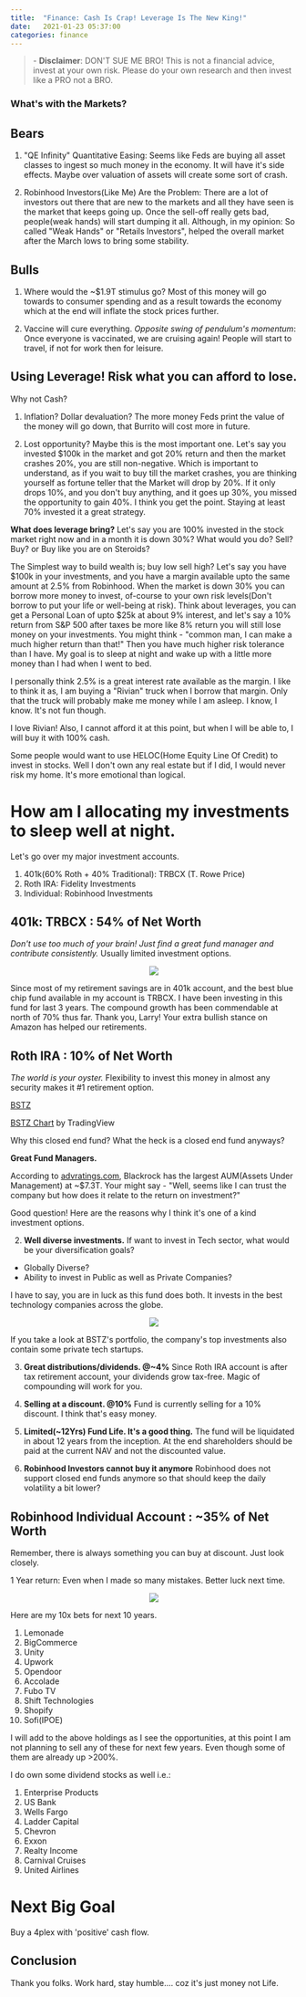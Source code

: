 ```yaml
---
title:  "Finance: Cash Is Crap! Leverage Is The New King!"
date:   2021-01-23 05:37:00
categories: finance
---
```


> \- **Disclaimer**: DON'T SUE ME BRO! This is not a financial advice, invest at your own risk. Please do your own research and then invest like a PRO not a BRO.

### What's with the Markets?

## Bears

1. "QE Infinity"
Quantitative Easing: Seems like Feds are buying all asset classes to ingest so much money in the economy. It will have it's side effects. Maybe over valuation of assets will create some sort of crash.

2. Robinhood Investors(Like Me) Are the Problem:
There are a lot of investors out there that are new to the markets and all they have seen is the market that keeps going up. Once the sell-off really gets bad, people(weak hands) will start dumping it all. 
Although, in my opinion: So called "Weak Hands" or "Retails Investors", helped the overall market after the March lows to bring some stability.

## Bulls

1. Where would the ~$1.9T stimulus go?
Most of this money will go towards to consumer spending and as a result towards the economy which at the end will inflate the stock prices further.

2. Vaccine will cure everything.
*Opposite swing of pendulum's momentum*: Once everyone is vaccinated, we are cruising again! People will start to travel, if not for work then for leisure. 

## Using Leverage! Risk what you can afford to lose.
Why not Cash? 

1. Inflation? Dollar devaluation? 
The more money Feds print the value of the money will go down, that Burrito will cost more in future.

2. Lost opportunity? Maybe this is the most important one. Let's say you invested $100k in the market and got 20% return and then the market crashes 20%, you are still non-negative. 
Which is important to understand, as if you wait to buy till the market crashes, you are thinking yourself as fortune teller that the Market will drop by 20%.
If it only drops 10%, and you don't buy anything, and it goes up 30%, you missed the opportunity to gain 40%. I think you get the point.
Staying at least 70% invested it a great strategy. 

**What does leverage bring?** 
Let's say you are 100% invested in the stock market right now and in a month it is down 30%? What would you do? Sell? Buy? or Buy like you are on Steroids?

The Simplest way to build wealth is; buy low sell high?
Let's say you have $100k in your investments, and you have a margin available upto the same amount at 2.5% from Robinhood.
When the market is down 30% you can borrow more money to invest, of-course to your own risk levels(Don't borrow to put your life or well-being at risk).
Think about leverages, you can get a Personal Loan of upto $25k at about 9% interest, and let's say a 10% return from S&P 500 after taxes be more like 8% return you will still lose money on your investments.
You might think - "common man, I can make a much higher return than that!" Then you have much higher risk tolerance than I have. My goal is to sleep at night and wake up with a little more money than I had when I went to bed.

I personally think 2.5% is a great interest rate available as the margin. I like to think it as, I am buying a "Rivian" truck when I borrow that margin. Only that the truck will probably make me money while I am asleep. I know, I know. It's not fun though.

I love Rivian! Also, I cannot afford it at this point, but when I will be able to, I will buy it with 100% cash.

Some people would want to use HELOC(Home Equity Line Of Credit) to invest in stocks. Well I don't own any real estate but if I did, I would never risk my home. It's more emotional than logical.

# How am I allocating my investments to sleep well at night.
Let's go over my major investment accounts.
1. 401k(60% Roth + 40% Traditional): TRBCX (T. Rowe Price)
2. Roth IRA: Fidelity Investments
3. Individual: Robinhood Investments

## 401k: TRBCX : 54% of Net Worth
*Don't use too much of your brain! Just find a great fund manager and contribute consistently.* Usually limited investment options.

<p align="center">
  <img src="./../../../../../assets/images/troweprice21.png"/>
</p>

Since most of my retirement savings are in 401k account, and the best blue chip fund available in my account is TRBCX. 
I have been investing in this fund for last 3 years. The compound growth has been commendable at north of 70% thus far.
Thank you, Larry! Your extra bullish stance on Amazon has helped our retirements.

## Roth IRA : 10% of Net Worth
*The world is your oyster.* Flexibility to invest this money in almost any security makes it #1 retirement option.

[BSTZ](https://www.blackrock.com/us/individual/products/308764/science-and-technology-trust-ii-class-fund)

<!-- TradingView Widget BEGIN -->
<div class="tradingview-widget-container">
  <div id="tradingview_89622"></div>
  <div class="tradingview-widget-copyright"><a href="https://www.tradingview.com/symbols/NYSE-BSTZ/" rel="noopener" target="_blank"><span class="blue-text">BSTZ Chart</span></a> by TradingView</div>
  <script type="text/javascript" src="https://s3.tradingview.com/tv.js"></script>
  <script type="text/javascript">
  new TradingView.widget(
  {
  "autosize": true,
  "symbol": "NYSE:BSTZ",
  "interval": "D",
  "timezone": "Etc/UTC",
  "theme": "light",
  "style": "2",
  "locale": "en",
  "toolbar_bg": "#f1f3f6",
  "enable_publishing": false,
  "withdateranges": true,
  "allow_symbol_change": true,
  "details": true,
  "container_id": "tradingview_89622"
}
  );
  </script>
</div>
<!-- TradingView Widget END -->

Why this closed end fund? What the heck is a closed end fund anyways?

**Great Fund Managers.**

According to [advratings.com](https://www.advratings.com/top-asset-management-firms), Blackrock has the largest AUM(Assets Under Management) at ~$7.3T.
Your might say - "Well, seems like I can trust the company but how does it relate to the return on investment?"

Good question! Here are the reasons why I think it's one of a kind investment options.

2. **Well diverse investments.**
If want to invest in Tech sector, what would be your diversification goals? 
* Globally Diverse?
* Ability to invest in Public as well as Private Companies?

I have to say, you are in luck as this fund does both. It invests in the best technology companies across the globe.

<p align="center">
  <img src="./../../../../../assets/images/bstz-g-d.png"/>
</p>

If you take a look at BSTZ's portfolio, the company's top investments also contain some private tech startups.

3. **Great distributions/dividends. @~4%**
Since Roth IRA account is after tax retirement account, your dividends grow tax-free. Magic of compounding will work for you.

4. **Selling at a discount. @10%**
Fund is currently selling for a 10% discount. I think that's easy money.

5. **Limited(~12Yrs) Fund Life. It's a good thing.**
The fund will be liquidated in about 12 years from the inception. At the end shareholders should be paid at the current NAV and not the discounted value.

6. **Robinhood Investors cannot buy it anymore**
Robinhood does not support closed end funds anymore so that should keep the daily volatility a bit lower?

## Robinhood Individual Account : ~35% of Net Worth
Remember, there is always something you can buy at discount. Just look closely.

1 Year return: Even when I made so many mistakes. Better luck next time.

<p align="center">
  <img src="./../../../../../assets/images/jan21robinhood.png"/>
</p>

Here are my 10x bets for next 10 years.
1. Lemonade
2. BigCommerce
3. Unity
4. Upwork
5. Opendoor
6. Accolade
7. Fubo TV
8. Shift Technologies
9. Shopify
10. Sofi(IPOE)

I will add to the above holdings as I see the opportunities, at this point I am not planning to sell any of these for next few years. Even though some of them are already up >200%.

I do own some dividend stocks as well i.e.:
1. Enterprise Products
2. US Bank
3. Wells Fargo
4. Ladder Capital
5. Chevron
6. Exxon
7. Realty Income
8. Carnival Cruises
9. United Airlines

# Next Big Goal
Buy a 4plex with 'positive' cash flow.

## Conclusion
Thank you folks. Work hard, stay humble.... coz it's just money not Life.


